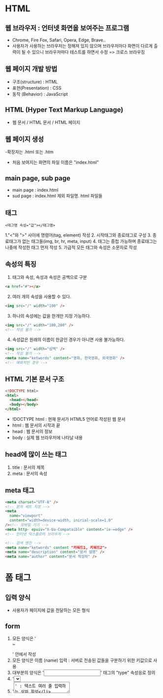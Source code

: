 # HTML

## 웹 브라우저 : 언터넷 화면을 보여주는 프로그램

- Chrome, Fire Fox, Safari, Opera, Edge, Brave..
- 사용자가 사용하는 브라우저는 정해져 있지 않으며
  브라우저마다 화면이 다르게 출력이 될 수 있으니
  브라우저마다 테스트를 하면서 수정
  => 크로스 브라우징

## 웹 페이지 개발 방법

- 구조(structure) : HTML
- 표현(Presentation) : CSS
- 동작 (Behavior) : JavaScript

## HTML (Hyper Text Markup Language)

- 웹 문서 / HTML 문서 / HTML 페이지

## 웹 페이지 생성

-확장자는 .html 또는 .htm

- 처음 보여지는 화면의 파일 이름은 "index.html"

## main page, sub page

- main page : index.html
- sud page : index.html 제외 파일명. html 파일들

## 태그

```
<태그명 속성="값"></태그명>
```

1."<"와 ">" 사이에 명령어(tag, element) 작성 2. 시작태그와 종료태그로 구성 3. 종료태그가 없는 태그들(img, br, hr, meta, input) 4. 태그는 중첩 가능하며 종료태그는 나중에 작성한 태그 먼저 작성 5. 가급적 모든 태그와 속성은 소문자로 작성

## 속성의 특징

1. 태그와 속성, 속성과 속성은 공백으로 구분

```html
<a href="#"></a>
```

2. 여러 개의 속성을 사용할 수 있다.

```html
<img src="/" width="100" />
```

3. 하나의 속성에는 값을 한개만 지정 가능하다.

```html
<img src="/" width="100,200" />
<!-- 작성 불가 -->
```

4. 속성값은 원래의 이름이 한글인 경우가 아니면 사용 불가능하다.

```html
<img src="/" width="삼백" />
<!-- 작성 불가 -->
<meta name="ketwords" content="영화, 한국영화, 외국영화" />
<!-- 예외적인 경우 -->
```

## HTML 기본 문서 구조

```html
<!DOCTYPE html>
<html>
  <head></head>
  <body></body>
</html>
```

- !DOCTYPE html : 현재 문서가 HTML5 언어로 작성된 웹 문서
- html : 웹 문서의 시작과 끝
- head : 웹 문서의 정보
- body : 실제 웹 브라우저에 나타날 내용

## head에 많이 쓰는 태그

1. title : 문서의 제목
2. meta : 문서의 속성

## meta 태그

```html
<meta charset="UTF-8" />
<!-- 문자 세트 지정 -->
<meta
  name="viewport"
  content="width=device-width, inirial-scale=1.0"
/><!-- 모바일 기기 -->
<meta http- epuiv="X-Ua-Compataible" content="ie-=edge" />
<!-- 인터넷 익스플로러 브라우저 -->

<!-- 검색 엔진 -->
<meta name="ketwords" content "키워드1, 키워드2">
<meta name="description" content="문서 설명" />
<meta name="author" content="문서 작성자" />
```

# 폼 태그

## 입력 양식

- 사용자가 페이지에 값을 전달하는 모든 형식

## form

1. 모든 양식은 '<form> ~ </form>' 안에서 작성
2. 모든 양식은 이름 (name) 입력 : 서버로 전송된 값들을 구분하기 위한 키값으로 사용
3. 대부분의 양식은 '<input>' 태그의 "type" 속성응로 정의
4. '<select>' : 콤보 상자 작성
5. '<textarea>' : 텍스트 여러 줄 입력하는 상자 작성
6. '<button>' : 버튼 형식의 요소 작성

### form 태그 속성

- action : 데이터를 전달할 서버를 지정
- method : 데이터 전송 방식을 지정
- name : form 태그의 이름을 지정

### 전송 방식 : get, post

-get

- 데이터를 URL에 노출시켜서 서버에 전달한다.
- 데이터의 안정성이 낮다.
- 데이터를 불러올 때 사용한다.
  -post

-데이터를 보낼 때 사용한다.

## input

- 사용자로부터 데이터를 입력 받기 위한 태그
- 속성 type의 값에 따라서 input이 변형된다.

1. **text** : 한 줄의 텍스트를 입력받을 수 있다.
2. **password** : 비밀번호를 입력받을 수 있다.
3. **checkbox** : 여러 항목 중 여러 가지를 선택할 수 있다.
4. **radio** : 여러 항목 중 한 가지만 선택할 수 있다.
5. **file** : 파일을 첨부할 수 있다.
6. hidden : 정보를 가지고 있어야 하지만 사용자에게 안 보이게 할 때 사용한다.
7. **submit** : 데어터를 전송할 때 사용하는 버튼이다.
8. reset : form 태그 내에서 입력한 값을 모두 초기화한다.
9. **button** : 기본적으로 가진 기능이 없어 다른 기능과 연결해서 사용한다. (자바스크립트랑 같이)
10. datetime-local : 년/월/일/시/분/초에 대한 데이터를 입력받을 수 있다.
11. week : 주에 대한 데이터를 입력받을 수 있다.
12. month : 년/월에 대한 데이터를 입력받을 수 있다.
13. **date** : 년/월/일에 대한 테이더를 입력받을 수 있다.
14. time : 시간에 대한 데이터를 입력받을 수 있다.
15. email : 이메일 주소를 입력받을 수 있다.(입력받은 값이 email 주소 형식이 맞는지 체크해 준다.)
16. url : URL 을 입력받을 수 있다.
17. search : 검색 값을 입력받을 수 있다.
18. color : 색상을 선택할 수 있다.
19. number : 숫자를 입력받을 수 있다.
20. range : 슬라이드바를 통해 숫자를 입력받을 수 있다.
21. tel : 전화번호를 입력받을 수 있다. (모바일에서는 키보드배열이 전화번호를 입력받는 창이 뜬다)

## input 기본 속성

- placehoder : 텍스트 입력에 도움이 된느 힌트 표시
- autofocus : 마우스 커서 바로 표시
- required : 필수로 입력해야 되는 태그에 사용
- readonly : 읽기 전용
